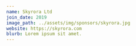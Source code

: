```yaml
---
name: Skyrora Ltd
join_date: 2019
image_path: ../assets/img/sponsors/skyrora.jpg
website: https://skyrora.com
blurb: Lorem ipsum sit amet.
---
```


